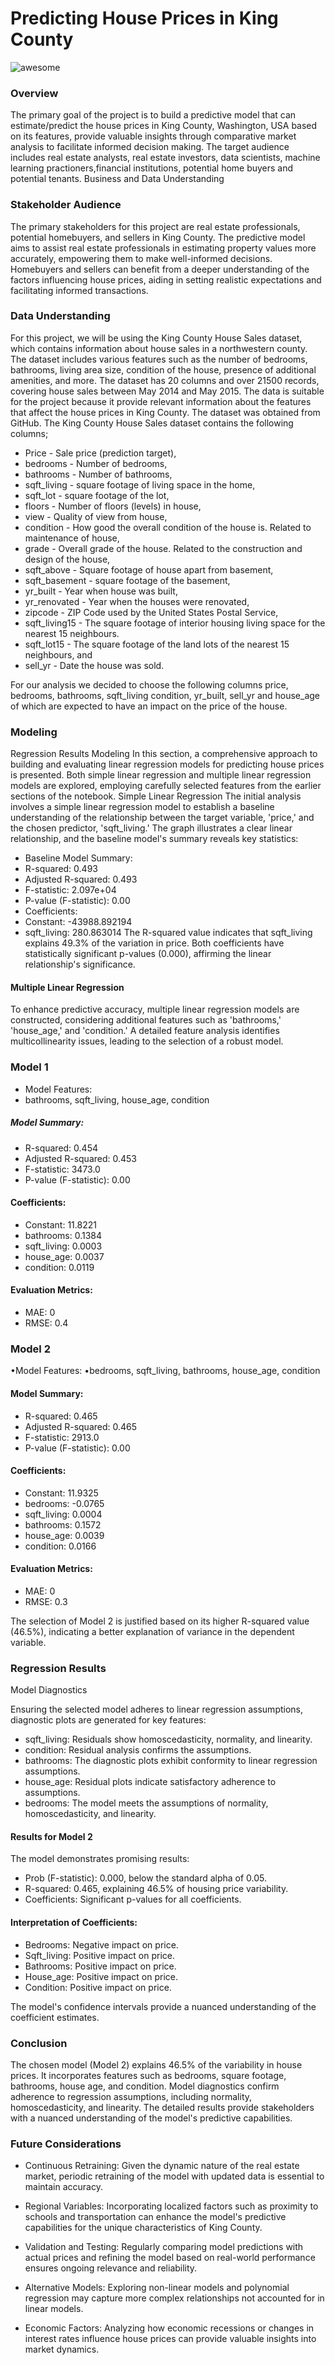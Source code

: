 # Predicting House Prices in King County


![awesome](https://images.unsplash.com/photo-1560518883-ce09059eeffa?w=500&auto=format&fit=crop&q=60&ixlib=rb-4.0.3&ixid=M3wxMjA3fDB8MHxzZWFyY2h8Mnx8aG91c2UlMjByZW50YWx8ZW58MHx8MHx8fDA%3D)


### Overview
The primary goal of the project is to build a predictive model that can estimate/predict the house prices in King County, Washington, USA based on its features, provide valuable insights through comparative market analysis to facilitate informed decision making. The target audience includes real estate analysts, real estate investors, data scientists, machine learning practioners,financial institutions, potential home buyers and potential tenants.
Business and Data Understanding

### Stakeholder Audience
The primary stakeholders for this project are real estate professionals, potential homebuyers, and sellers in King County. The predictive model aims to assist real estate professionals in estimating property values more accurately, empowering them to make well-informed decisions. Homebuyers and sellers can benefit from a deeper understanding of the factors influencing house prices, aiding in setting realistic expectations and facilitating informed transactions.

### Data Understanding
For this project, we will be using the King County House Sales dataset, which contains information about house sales in a northwestern county. The dataset includes various features such as the number of bedrooms, bathrooms, living area size, condition of the house, presence of additional amenities, and more.
The dataset has 20 columns and over 21500 records, covering house sales between May 2014 and May 2015. The data is suitable for the project because it provide relevant information about the features that affect the house prices in King County. The dataset was obtained from GitHub.
The King County House Sales dataset contains the following columns;
- Price - Sale price (prediction target),
- bedrooms - Number of bedrooms,
- bathrooms - Number of bathrooms,
- sqft_living - square footage of living space in the home,
- sqft_lot - square footage of the lot,
- floors - Number of floors (levels) in house,
- view - Quality of view from house,
- condition - How good the overall condition of the house is. Related to maintenance of house,
- grade - Overall grade of the house. Related to the construction and design of the house,
- sqft_above - Square footage of house apart from basement,
- sqft_basement - square footage of the basement,
- yr_built - Year when house was built,
- yr_renovated - Year when the houses were renovated,
- zipcode - ZIP Code used by the United States Postal Service,
- sqft_living15 - The square footage of interior housing living space for the nearest 15 neighbours.
- sqft_lot15 - The square footage of the land lots of the nearest 15 neighbours, and
- sell_yr - Date the house was sold.

For our analysis we decided to choose the following columns price, bedrooms, bathrooms, sqft_living condition, yr_built, sell_yr and house_age of which are expected to have an impact on the price of the house.

### Modeling
Regression Results
Modeling
In this section, a comprehensive approach to building and evaluating linear regression models for predicting house prices is presented. Both simple linear regression and multiple linear regression models are explored, employing carefully selected features from the earlier sections of the notebook.
Simple Linear Regression
The initial analysis involves a simple linear regression model to establish a baseline understanding of the relationship between the target variable, 'price,' and the chosen predictor, 'sqft_living.' The graph illustrates a clear linear relationship, and the baseline model's summary reveals key statistics:
- Baseline Model Summary:
 - R-squared: 0.493
 - Adjusted R-squared: 0.493
 - F-statistic: 2.097e+04
 - P-value (F-statistic): 0.00
 - Coefficients:
 - Constant: -43988.892194
 - sqft_living: 280.863014
The R-squared value indicates that sqft_living explains 49.3% of the variation in price. Both coefficients have statistically significant p-values (0.000), affirming the linear relationship's significance.

#### Multiple Linear Regression
To enhance predictive accuracy, multiple linear regression models are constructed, considering additional features such as 'bathrooms,' 'house_age,' and 'condition.' A detailed feature analysis identifies multicollinearity issues, leading to the selection of a robust model.

### Model 1
- Model Features:
- bathrooms, sqft_living, house_age, condition
##### Model Summary:
- R-squared: 0.454
 - Adjusted R-squared: 0.453
- F-statistic: 3473.0
- P-value (F-statistic): 0.00
#### Coefficients:
- Constant: 11.8221
- bathrooms: 0.1384
- sqft_living: 0.0003
- house_age: 0.0037
- condition: 0.0119

#### Evaluation Metrics:
- MAE: 0
- RMSE: 0.4

### Model 2
•Model Features:
•bedrooms, sqft_living, bathrooms, house_age, condition
#### Model Summary:
- R-squared: 0.465
- Adjusted R-squared: 0.465
- F-statistic: 2913.0
- P-value (F-statistic): 0.00
#### Coefficients:
- Constant: 11.9325
- bedrooms: -0.0765
- sqft_living: 0.0004
- bathrooms: 0.1572
- house_age: 0.0039
- condition: 0.0166
#### Evaluation Metrics:
- MAE: 0
- RMSE: 0.3

The selection of Model 2 is justified based on its higher R-squared value (46.5%), indicating a better explanation of variance in the dependent variable.

### Regression Results
Model Diagnostics

Ensuring the selected model adheres to linear regression assumptions, diagnostic plots are generated for key features:
- sqft_living: Residuals show homoscedasticity, normality, and linearity.
- condition: Residual analysis confirms the assumptions.
- bathrooms: The diagnostic plots exhibit conformity to linear regression assumptions.
- house_age: Residual plots indicate satisfactory adherence to assumptions.
- bedrooms: The model meets the assumptions of normality, homoscedasticity, and linearity.
#### Results for Model 2
The model demonstrates promising results:
- Prob (F-statistic): 0.000, below the standard alpha of 0.05.
- R-squared: 0.465, explaining 46.5% of housing price variability.
- Coefficients: Significant p-values for all coefficients.
#### Interpretation of Coefficients:
- Bedrooms: Negative impact on price.
- Sqft_living: Positive impact on price.
- Bathrooms: Positive impact on price.
- House_age: Positive impact on price.
- Condition: Positive impact on price.

The model's confidence intervals provide a nuanced understanding of the coefficient estimates.

### Conclusion
The chosen model (Model 2) explains 46.5% of the variability in house prices. It incorporates features such as bedrooms, square footage, bathrooms, house age, and condition. Model diagnostics confirm adherence to regression assumptions, including normality, homoscedasticity, and linearity. The detailed results provide stakeholders with a nuanced understanding of the model's predictive capabilities.

### Future Considerations
- Continuous Retraining: Given the dynamic nature of the real estate market, periodic retraining of the model with updated data is essential to maintain accuracy.

- Regional Variables: Incorporating localized factors such as proximity to schools and transportation can enhance the model's predictive capabilities for the unique characteristics of King County.

- Validation and Testing: Regularly comparing model predictions with actual prices and refining the model based on real-world performance ensures ongoing relevance and reliability.

- Alternative Models: Exploring non-linear models and polynomial regression may capture more complex relationships not accounted for in linear models.

- Economic Factors: Analyzing how economic recessions or changes in interest rates influence house prices can provide valuable insights into market dynamics.


